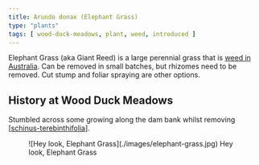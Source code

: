 ```yaml
---
title: Arundo donax (Elephant Grass)
type: "plants"
tags: [ wood-duck-meadows, plant, weed, introduced ]
---
```




Elephant Grass (aka Giant Reed) is a large perennial grass that is [weed in Australia](https://weeds.org.au/profiles/giant-reed-elephant/). Can be removed in small batches, but rhizomes need to be removed. Cut stump and foliar spraying are other options. 

## History at Wood Duck Meadows

Stumbled across some growing along the dam bank whilst removing [[schinus-terebinthifolia]]. 

<figure markdown>
![Hey look, Elephant Grass](./images/elephant-grass.jpg)
<caption>Hey look, Elephant Grass</caption>
</figure>

[//begin]: # "Autogenerated link references for markdown compatibility"
[schinus-terebinthifolia]: schinus-terebinthifolia "Schinus Terebinthifolia (Brazilian pepper tree)"
[//end]: # "Autogenerated link references"